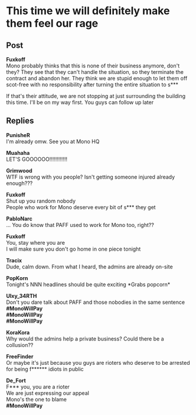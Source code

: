 # This time we will definitely make them feel our rage
## Post
**Fuxkoff**<br>
Mono probably thinks that this is none of their business anymore, don't they? They see that they can't handle the situation, so they terminate the contract and abandon her. They think we are stupid enough to let them off scot-free with no responsibility after turning the entire situation to s\*\*\* 

If that's their attitude, we are not stopping at just surrounding the building this time. I'll be on my way first. You guys can follow up later
## Replies
**PunisheR**<br>
I'm already omw. See you at Mono HQ

**Muahaha**<br>
LET'S GOOOOOO!!!!!!!!!!!!

**Grimwood**<br>
WTF is wrong with you people? Isn't getting someone injured already enough???

**Fuxkoff**<br>
Shut up you random nobody<br>
People who work for Mono deserve every bit of s\*\*\* they get

**PabloNarc**<br>
... You do know that PAFF used to work for Mono too, right??

**Fuxkoff**<br>
You, stay where you are<br>
I will make sure you don't go home in one piece tonight

**Tracix**<br>
Dude, calm down. From what I heard, the admins are already on-site

**PopKorn**<br>
Tonight's NNN headlines should be quite exciting \*Grabs popcorn\*

**Ulxy_34RTH**<br>
Don't you dare talk about PAFF and those nobodies in the same sentence<br>
**\#MonoWillPay**<br>
**\#MonoWillPay**<br>
**\#MonoWillPay**

**KoraKora**<br>
Why would the admins help a private business? Could there be a collusion??

**FreeFinder**<br>
Or maybe it's just because you guys are rioters who deserve to be arrested for being f\*\*\*\*\*\* idiots in public

**De_Fort**<br>
F\*\*\* you, you are a rioter<br>
We are just expressing our appeal<br>
Mono's the one to blame<br>
**\#MonoWillPay**


